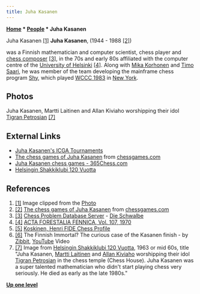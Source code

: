 ```yaml
---
title: Juha Kasanen
---
```

**[Home](Home "Home") \* [People](People "People") \* Juha Kasanen**



 [](http://www.helsinginshakkiklubi.fi/v120/hsk120AK/HSK120AK.HTM) Juha Kasanen <a id="cite-note-1" href="#cite-ref-1">[1]</a> 
**Juha Kasanen**, (1944 - 1988 <a id="cite-note-2" href="#cite-ref-2">[2]</a>)  

was a Finnish mathematician and computer scientist, chess player and [chess composer](Category:Chess_Composer "Category:Chess Composer") <a id="cite-note-3" href="#cite-ref-3">[3]</a>, in the 70s and early 80s affiliated with the computer centre of the [University of Helsinki](University_of_Helsinki "University of Helsinki") <a id="cite-note-4" href="#cite-ref-4">[4]</a>. 
Along with [Mika Korhonen](Mika_Korhonen "Mika Korhonen") and [Timo Saari](Timo_Saari "Timo Saari"), he was member of the team developing the mainframe chess program [Shy](Shy "Shy"), which played [WCCC 1983](WCCC_1983 "WCCC 1983") in [New York](https://en.wikipedia.org/wiki/New_York_City).



## Photos


 [](http://www.helsinginshakkiklubi.fi/v120/hsk120AK/HSK120AK.HTM) 
Juha Kasanen, Martti Laitinen and Allan Kiviaho worshipping their idol [Tigran Petrosian](https://en.wikipedia.org/wiki/Tigran_Petrosian) <a id="cite-note-7" href="#cite-ref-7">[7]</a>



## External Links


* [Juha Kasanen's ICGA Tournaments](https://www.game-ai-forum.org/icga-tournaments/person.php?id=448)
* [The chess games of Juha Kasanen](http://www.chessgames.com/perl/chessplayer?pid=86593) from [chessgames.com](http://www.chessgames.com/index.html)
* [Juha Kasanen chess games - 365Chess.com](https://www.365chess.com/players/Juha_Kasanen)
* [Helsingin Shakkiklubi 120 Vuotta](http://www.helsinginshakkiklubi.fi/v120/hsk120AK/HSK120AK.HTM)


## References


1. <a id="cite-ref-1" href="#cite-note-1">[1]</a> Image clipped from the [Photo](#photos)
2. <a id="cite-ref-2" href="#cite-note-2">[2]</a> [The chess games of Juha Kasanen](http://www.chessgames.com/perl/chessplayer?pid=86593) from [chessgames.com](http://www.chessgames.com/index.html)
3. <a id="cite-ref-3" href="#cite-note-3">[3]</a> [Chess Problem Database Server](https://pdb.dieschwalbe.de/search.jsp) - [Die Schwalbe](https://en.wikipedia.org/wiki/Die_Schwalbe)
4. <a id="cite-ref-4" href="#cite-note-4">[4]</a> [ACTA FORESTALIA FENNICA, Vol. 107, 1970](https://helda.helsinki.fi/bitstream/handle/1975/8428/acta_1970_107_kallio.t.pdf.txt?sequence=4)
5. <a id="cite-ref-5" href="#cite-note-5">[5]</a> [Koskinen, Henri FIDE Chess Profile](https://ratings.fide.com/card.phtml?event=500720)
6. <a id="cite-ref-6" href="#cite-note-6">[6]</a> The Finnish Immortal? The curious case of the Kasanen finish - by [Zibbit](https://www.facebook.com/ZibbitVideos), [YouTube](https://en.wikipedia.org/wiki/YouTube) Video
7. <a id="cite-ref-7" href="#cite-note-7">[7]</a> Image from [Helsingin Shakkiklubi 120 Vuotta](http://www.helsinginshakkiklubi.fi/v120/hsk120AK/HSK120AK.HTM), 1963 or mid 60s, title "Juha Kasanen, [Martti Laitinen](https://ratings.fide.com/card.phtml?event=501140) and [Allan Kiviaho](https://ratings.fide.com/card.phtml?event=500569) worshipping their idol [Tigran Petrosian](https://en.wikipedia.org/wiki/Tigran_Petrosian) in the chess temple (Chess House). Juha Kasanen was a super talented mathematician who didn't start playing chess very seriously. He died as early as the late 1980s."

**[Up one level](People "People")**







 
